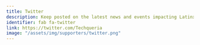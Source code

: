 ```yaml
---
title: Twitter
description: Keep posted on the latest news and events impacting Latinx in Tech.
identifier: fab fa-twitter
link: https://twitter.com/Techqueria
image: "/assets/img/supporters/twitter.png"
---
```

